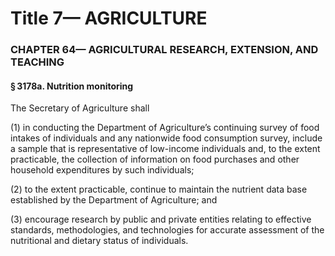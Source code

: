 
# Title 7— AGRICULTURE
### CHAPTER 64— AGRICULTURAL RESEARCH, EXTENSION, AND TEACHING
#### § 3178a. Nutrition monitoring

The Secretary of Agriculture shall

(1) in conducting the Department of Agriculture’s continuing survey of food intakes of individuals and any nationwide food consumption survey, include a sample that is representative of low-income individuals and, to the extent practicable, the collection of information on food purchases and other household expenditures by such individuals;

(2) to the extent practicable, continue to maintain the nutrient data base established by the Department of Agriculture; and

(3) encourage research by public and private entities relating to effective standards, methodologies, and technologies for accurate assessment of the nutritional and dietary status of individuals.
